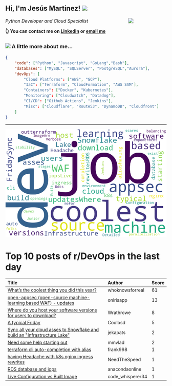 <!--
**jmartinezl/jmartinezl** is a ✨ _special_ ✨ repository because its `README.md` (this file) appears on your GitHub profile.

Here are some ideas to get you started:

- 🔭 I’m currently working on ...
- 🌱 I’m currently learning ...
- 👯 I’m looking to collaborate on ...
- 🤔 I’m looking for help with ...
- 💬 Ask me about ...
- 📫 How to reach me: ...
- 😄 Pronouns: ...
- ⚡ Fun fact: ...
-->

<h2>Hi, I'm Jesús Martinez! <img src="https://media.giphy.com/media/WUlplcMpOCEmTGBtBW/giphy.gif" width="30"> </h2>
<img align='right' src="https://media.giphy.com/media/NytMLKyiaIh6VH9SPm/giphy.gif" width="120">
<p><em>Python Developer and Cloud Specialist
</em></p>

**👆 You can contact me on [Linkedin](https://www.linkedin.com/in/jes%C3%BAs-martinez-2b7b10104/) or [email me](mailto:jesus.mtz.lorenzo@gmail.com)**

### <img src="https://media.giphy.com/media/VgCDAzcKvsR6OM0uWg/giphy.gif" width="50"> A little more about me...  

```json
{
    "code": ["Python", "Javascript", "GoLang","Bash"],
    "databases": ["MySQL", "SQLServer", "PostgreSQL","Aurora"],
    "devOps": [
        "Cloud Platforms": ["AWS", "GCP"],
        "IaC": ["Terraform", "CloudFormation", "AWS SAM"],
        "Containers": ["Docker", "Kubernetes"],
        "Monitoring": ["Cloudwatch", "Datadog"],
        "CI/CD": ["Github Actions", "Jenkins"],
        "Misc": ["Cloudflare", "Route53", "DynamoDB", "Cloudfront"]
    ]
}
```
---

![Wordcloud](./cloud.png)

# Top 10 posts of r/DevOps in the last day

| Title | Author | Score |
|:---|:---|:---|
| [What’s the coolest thing you did this year?](https://www.reddit.com/r/devops/comments/z4pgrn/whats_the_coolest_thing_you_did_this_year/) | whoknowsforreal | 61 |
| [open-appsec (open-source machine-learning based WAF) - updates](https://www.reddit.com/r/devops/comments/z4np2f/openappsec_opensource_machinelearning_based_waf/) | onirisapp | 13 |
| [Where do you host your software versions for users to download?](https://www.reddit.com/r/devops/comments/z4d26q/where_do_you_host_your_software_versions_for/) | Wrathrowe | 8 |
| [A typical Friday](https://www.reddit.com/r/devops/comments/z4ftds/a_typical_friday/) | Coolbsd | 5 |
| [Sync all your cloud asses to Snowflake and build an "Infrastructure Lake"](https://www.reddit.com/r/devops/comments/z4ql9v/sync_all_your_cloud_asses_to_snowflake_and_build/) | jekapats | 2 |
| [Need some help starting out](https://www.reddit.com/r/devops/comments/z4czak/need_some_help_starting_out/) | mmvlad | 2 |
| [terraform cli auto-completion with alias](https://www.reddit.com/r/devops/comments/z4t9fe/terraform_cli_autocompletion_with_alias/) | frank998 | 1 |
| [having Headache with k8s nginx ingress rewrites](https://www.reddit.com/r/devops/comments/z4t3yx/having_headache_with_k8s_nginx_ingress_rewrites/) | NeedTheSpeed | 1 |
| [RDS database and iops](https://www.reddit.com/r/devops/comments/z54vct/rds_database_and_iops/) | anacondaonline | 1 |
| [Live Configuration vs Built Image](https://www.reddit.com/r/devops/comments/z4t3y2/live_configuration_vs_built_image/) | code_whisperer34 | 1 |
